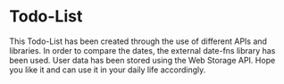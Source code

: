 # Todo-List

This Todo-List has been created through the use of different APIs and libraries. In order to compare the dates, the external date-fns library has been used. User data has been stored using the Web Storage API. Hope you like it and can use it in your daily life accordingly.
